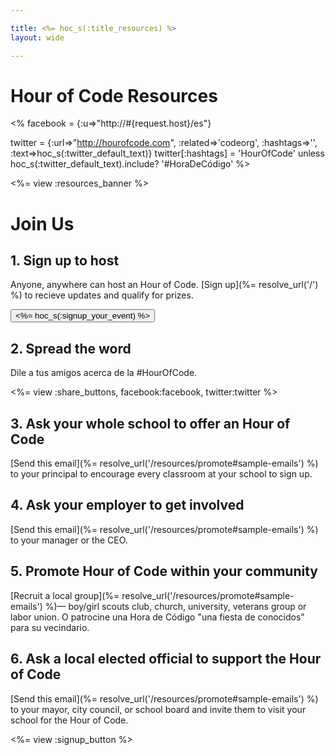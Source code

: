```yaml
---

title: <%= hoc_s(:title_resources) %>
layout: wide

---
```


# Hour of Code Resources

<% facebook = {:u=>"http://#{request.host}/es"}

twitter = {:url=>"http://hourofcode.com", :related=>'codeorg', :hashtags=>'', :text=>hoc_s(:twitter_default_text)}
twitter[:hashtags] = 'HourOfCode' unless hoc_s(:twitter_default_text).include? '#HoraDeCódigo' %>

<%= view :resources_banner %>

# Join Us

## 1. Sign up to host

Anyone, anywhere can host an Hour of Code. [Sign up](%= resolve_url('/') %) to recieve updates and qualify for prizes.   


[<button><%= hoc_s(:signup_your_event) %></button>](<%= resolve_url('/') %>)

## 2. Spread the word

Dile a tus amigos acerca de la #HourOfCode.

<%= view :share_buttons, facebook:facebook, twitter:twitter %>

## 3. Ask your whole school to offer an Hour of Code

[Send this email](%= resolve_url('/resources/promote#sample-emails') %) to your principal to encourage every classroom at your school to sign up.

## 4. Ask your employer to get involved

[Send this email](%= resolve_url('/resources/promote#sample-emails') %) to your manager or the CEO.

## 5. Promote Hour of Code within your community

[Recruit a local group](%= resolve_url('/resources/promote#sample-emails') %)— boy/girl scouts club, church, university, veterans group or labor union. O patrocine una Hora de Código "una fiesta de conocidos" para su vecindario.

## 6. Ask a local elected official to support the Hour of Code

[Send this email](%= resolve_url('/resources/promote#sample-emails') %) to your mayor, city council, or school board and invite them to visit your school for the Hour of Code.

<%= view :signup_button %>
